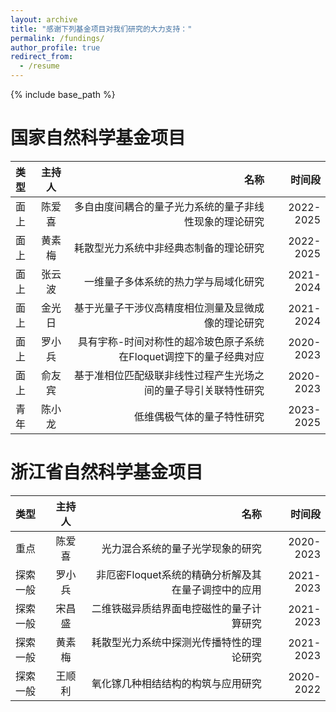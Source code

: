 ```yaml
---
layout: archive
title: "感谢下列基金项目对我们研究的大力支持："
permalink: /fundings/
author_profile: true
redirect_from:
  - /resume
---
```


{% include base_path %}

国家自然科学基金项目
======

| 类型 | 主持人 | 名称 | 时间段 | 
|:--------|:-------:|--------:|--------:|
| 面上 | 陈爱喜 | 多自由度间耦合的量子光力系统的量子非线性现象的理论研究  | 2022-2025 |
| 面上 | 黄素梅 | 耗散型光力系统中非经典态制备的理论研究  | 2022-2025 |
| 面上 | 张云波 | 一维量子多体系统的热力学与局域化研究  | 2021-2024 |
| 面上 | 金光日 | 基于光量子干涉仪高精度相位测量及显微成像的理论研究  | 2021-2024 |
| 面上 | 罗小兵 | 具有宇称-时间对称性的超冷玻色原子系统在Floquet调控下的量子经典对应  | 2020-2023 |
| 面上 | 俞友宾 | 基于准相位匹配级联非线性过程产生光场之间的量子导引关联特性研究  | 2020-2023 |
| 青年 | 陈小龙 |    低维偶极气体的量子特性研究       | 2023-2025  |


浙江省自然科学基金项目
======

| 类型 | 主持人 | 名称 | 时间段 | 
|:--------|:-------:|--------:|--------:|
| 重点 | 陈爱喜 | 光力混合系统的量子光学现象的研究  | 2020-2023 |
| 探索一般 | 罗小兵 | 非厄密Floquet系统的精确分析解及其在量子调控中的应用  | 2021-2023 |
| 探索一般 | 宋昌盛 | 二维铁磁异质结界面电控磁性的量子计算研究  | 2021-2023 |
| 探索一般 | 黄素梅 | 耗散型光力系统中探测光传播特性的理论研究  | 2021-2023 |
| 探索一般 | 王顺利 | 氧化镓几种相结结构的构筑与应用研究  | 2020-2022 |
